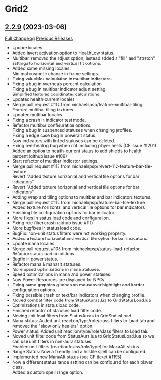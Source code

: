 # Grid2

## [2.2.9](https://github.com/michaelnpsp/Grid2/tree/2.2.9) (2023-03-06)
[Full Changelog](https://github.com/michaelnpsp/Grid2/compare/2.1.3...2.2.9) [Previous Releases](https://github.com/michaelnpsp/Grid2/releases)

- Update locales  
- Added invert activation option to HealthLow status.  
- Multibar: removed the adjust option, instead added a "fill" and "stretch" settings to horizontal and vertical fit options.  
- Added some missing locales.  
    Minimal cosmetic change in frame settings.  
- Fixing valueMax calculation in multibar indicators.  
- Fixing a bug in overheals percent calculation.  
    Fixing a bug in multibar indicator adjust setting.  
    Simplified textures coordinates calculations.  
- Updated health-current locales  
- Merge pull request #114 from michaelnpsp/feature-multibar-tiling  
    Feature multibar tiling textures  
- Updated multibar locales  
- Fixing a crash in indicator test mode.  
- Refactor multibar configuration options.  
    Fixing a bug in suspended statuses when changing profiles.  
    Fixing a edge case bug in poweralt status.  
    Now indicators with linked statuses can be deleted.  
- Fixing overhealing bug when not including player heals (CF issue #1201)  
    Added an option to health-current status to add shields to health percent (github issue #109)  
- Start refactor of multibar indicator settings.  
- Merge pull request #113 from michaelnpsp/revert-112-feature-bar-tile-texture  
    Revert "Added texture horizontal and vertical tile options for bar indicators"  
- Revert "Added texture horizontal and vertical tile options for bar indicators"  
- Adding wrap and tiling options to multibar and bar indicators textures.  
- Merge pull request #112 from michaelnpsp/feature-bar-tile-texture  
    Added texture horizontal and vertical tile options for bar indicators  
- Finishing tile configuration options for bar indicator.  
- More fixes in status load code and configuration.  
- Fixing role filter crash (github issue #111)  
- More bugfixes in status load code.  
- BugFix: non-unit status filters were not working property.  
- Added a texture horizontal and vertical tile option for bar indicators.  
- Update mana locales  
- Merge pull request #108 from michaelnpsp/status-load-refactor  
    Refactor status load conditions  
- Bugfix in power status.  
- Refactor mana & manaalt statuses.  
- More speed optimizations in mana statuses.  
- Speed optimizations in mana and power statuses.  
- Now Power Resources are displayed for NPCs.  
- Fixing some graphics glitches on mouseover hightlight and border configuration options.  
- Fixing possible crash on text/bar indicators when changing profile.  
- Moved combat filter code from StatusAuras.lua to GridStatusLoad.lua  
- Optimizations in status load code.  
- Finished refactor of statuses load filter code.  
- Moving unit load filters from StatusAuras to GridStatusLoad.  
- Mana status: Added unit reaction/type/role/class filters to Load tab and removed the "show only healers" option.  
- Power status: Added unit reaction/type/role/class filters to Load tab.  
- Moved unit filter code from StatusAura.lua to GridStatusLoad.lua so we can use unit filters in non-aura statuses.  
    Enabled unit filters (reaction/class/role/type) for ManaAlt status.  
- Range Status: Now a friendly and a hostile spell can be configured.  
- Implemented new ManaAlt status (see CF ticket #1195)  
- Now a different status range setting can be configured for each player class.  
    Added a custom spell range option.  
